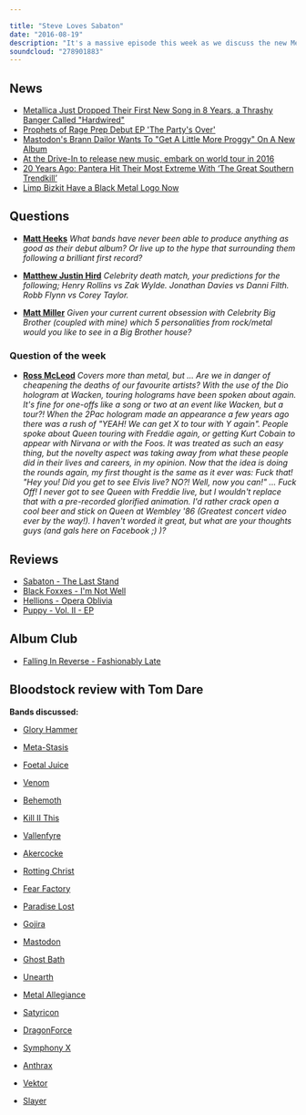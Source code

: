 ```yaml
---

title: "Steve Loves Sabaton"
date: "2016-08-19"
description: "It's a massive episode this week as we discuss the new Metallica track, there's a review from Bloodstock from our extreme metal expert, looks at the new releases from Sabaton, Black Foxxes, Hellions and Puppy, Album Club comes on Falling In Reverse's Fashionably Late and there's all the usual ridiculousness you can expect from Hill & Beez."
soundcloud: "278901883"
---
```


## News

* [Metallica Just Dropped Their First New Song in 8 Years, a Thrashy Banger Called "Hardwired"](http://noisey.vice.com/blog/metallica-hardwired-new-song-2016-listen)
* [Prophets of Rage Prep Debut EP 'The Party's Over'](http://www.rollingstone.com/music/news/prophets-of-rage-prep-debut-ep-the-partys-over-w434559)
* [Mastodon's Brann Dailor Wants To "Get A Little More Proggy" On A New Album](http://www.metalinjection.net/upcoming-releases/mastodons-brann-dailor-wants-to-get-a-little-more-proggy-on-a-new-album)
* [At the Drive-In to release new music, embark on world tour in 2016](http://consequenceofsound.net/2016/01/at-the-drive-in-to-release-new-music-embark-on-world-tour-in-2016/)
* [20 Years Ago: Pantera Hit Their Most Extreme With ‘The Great Southern Trendkill’](http://loudwire.com/pantera-the-great-southern-trendkill-album-anniversary/)
* [Limp Bizkit Have a Black Metal Logo Now](http://www.metalsucks.net/2016/08/12/limp-bizkit-black-metal-logo-now/)

## Questions

* [**Matt Heeks**](https://www.facebook.com/thatsnotmetalpodcast/photos/a.1814755825417620.1073741828.1814737015419501/1940727076153827/?type=3&comment_id=1940729539486914&comment_tracking=%7B%22tn%22%3A%22R9%22%7D)
  _What bands have never been able to produce anything as good as their debut album? Or live up to the hype that surrounding them following a brilliant first record?_

* [**Matthew Justin Hird**](https://www.facebook.com/thatsnotmetalpodcast/photos/a.1814755825417620.1073741828.1814737015419501/1940727076153827/?type=3&comment_id=1940735212819680&comment_tracking=%7B%22tn%22%3A%22R9%22%7D)
  _Celebrity death match, your predictions for the following; Henry Rollins vs Zak Wylde. Jonathan Davies vs Danni Filth. Robb Flynn vs Corey Taylor._

* [**Matt Miller**](https://www.facebook.com/thatsnotmetalpodcast/photos/a.1814755825417620.1073741828.1814737015419501/1940727076153827/?type=3&comment_id=1940808326145702&comment_tracking=%7B%22tn%22%3A%22R9%22%7D)
  _Given your current current obsession with Celebrity Big Brother (coupled with mine) which 5 personalities from rock/metal would you like to see in a Big Brother house?_

### Question of the week

* [**Ross McLeod**](https://www.facebook.com/thatsnotmetalpodcast/photos/a.1814755825417620.1073741828.1814737015419501/1940727076153827/?type=3&comment_id=1940732166153318&comment_tracking=%7B%22tn%22%3A%22R9%22%7D)
  _Covers more than metal, but ... Are we in danger of cheapening the deaths of our favourite artists?
  With the use of the Dio hologram at Wacken, touring holograms have been spoken about again. It's fine for one-offs like a song or two at an event like Wacken, but a tour?!
  When the 2Pac hologram made an appearance a few years ago there was a rush of "YEAH! We can get X to tour with Y again". People spoke about Queen touring with Freddie again, or getting Kurt Cobain to appear with Nirvana or with the Foos.
  It was treated as such an easy thing, but the novelty aspect was taking away from what these people did in their lives and careers, in my opinion.
  Now that the idea is doing the rounds again, my first thought is the same as it ever was: Fuck that! "Hey you! Did you get to see Elvis live? NO?! Well, now you can!" ... Fuck Off!
  I never got to see Queen with Freddie live, but I wouldn't replace that with a pre-recorded glorified animation. I'd rather crack open a cool beer and stick on Queen at Wembley '86 (Greatest concert video ever by the way!).
  I haven't worded it great, but what are your thoughts guys (and gals here on Facebook ;) )?_

## Reviews

* [Sabaton - The Last Stand](https://itunes.apple.com/gb/album/the-last-stand/id1121278027)
* [Black Foxxes - I'm Not Well](https://itunes.apple.com/gb/album/im-not-well/id1114542856)
* [Hellions - Opera Oblivia](https://itunes.apple.com/gb/album/opera-oblivia/id1122839883)
* [Puppy - Vol. II - EP](https://itunes.apple.com/gb/album/vol.-ii-ep/id1128028083)

## Album Club

* [Falling In Reverse - Fashionably Late](https://itunes.apple.com/gb/album/fashionably-late/id641837060)

## Bloodstock review with Tom Dare

**Bands discussed:**

* [Glory Hammer](http://www.bloodstock.uk.com/events/boa-2016/bands/glory-hammer)
* [Meta-Stasis](http://www.bloodstock.uk.com/events/boa-2016/bands/meta-stasis)
* [Foetal Juice](http://www.bloodstock.uk.com/events/boa-2016/bands/foetal-juice)
* [Venom](http://www.bloodstock.uk.com/events/boa-2016/bands/venom)
* [Behemoth](http://www.bloodstock.uk.com/events/boa-2016/bands/behemoth)

* [Kill II This](http://www.bloodstock.uk.com/events/boa-2016/bands/kill-ii-this)
* [Vallenfyre](http://www.bloodstock.uk.com/events/boa-2016/bands/vallenfyre)
* [Akercocke](http://www.bloodstock.uk.com/events/boa-2016/bands/akercocke)
* [Rotting Christ](http://www.bloodstock.uk.com/events/boa-2016/bands/rotting-christ)
* [Fear Factory](http://www.bloodstock.uk.com/events/boa-2016/bands/fear-factory)
* [Paradise Lost](http://www.bloodstock.uk.com/events/boa-2016/bands/paradise-lost)
* [Gojira](http://www.bloodstock.uk.com/events/boa-2016/bands/gojira)
* [Mastodon](http://www.bloodstock.uk.com/events/boa-2016/bands/mastodon)

* [Ghost Bath](http://www.bloodstock.uk.com/events/boa-2016/bands/ghost-bath)
* [Unearth](http://www.bloodstock.uk.com/events/boa-2016/bands/unearth)
* [Metal Allegiance](http://www.bloodstock.uk.com/events/boa-2016/bands/metal-allegiance)
* [Satyricon](http://www.bloodstock.uk.com/events/boa-2016/bands/satyricon)
* [DragonForce](http://www.bloodstock.uk.com/events/boa-2016/bands/dragon-force)
* [Symphony X](http://www.bloodstock.uk.com/events/boa-2016/bands/symphony-x)
* [Anthrax](http://www.bloodstock.uk.com/events/boa-2016/bands/anthrax)
* [Vektor](http://www.bloodstock.uk.com/events/boa-2016/bands/vektor)
* [Slayer](http://www.bloodstock.uk.com/events/boa-2016/bands/slayer)
